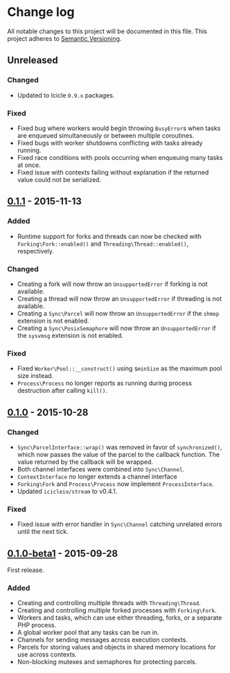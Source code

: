 # Change log
All notable changes to this project will be documented in this file. This project adheres to [Semantic Versioning](http://semver.org/).


## Unreleased
### Changed
- Updated to Icicle `0.9.x` packages.

### Fixed
- Fixed bug where workers would begin throwing `BusyError`s when tasks are enqueued simultaneously or between multiple coroutines.
- Fixed bugs with worker shutdowns conflicting with tasks already running.
- Fixed race conditions with pools occurring when enqueuing many tasks at once.
- Fixed issue with contexts failing without explanation if the returned value could not be serialized.


## [0.1.1] - 2015-11-13
### Added
- Runtime support for forks and threads can now be checked with `Forking\Fork::enabled()` and `Threading\Thread::enabled()`, respectively.

### Changed
- Creating a fork will now throw an `UnsupportedError` if forking is not available.
- Creating a thread will now throw an `UnsupportedError` if threading is not available.
- Creating a `Sync\Parcel` will now throw an `UnsupportedError` if the `shmop` extension is not enabled.
- Creating a `Sync\PosixSemaphore` will now throw an `UnsupportedError` if the `sysvmsg` extension is not enabled.

### Fixed
- Fixed `Worker\Pool::__construct()` using `$minSize` as the maximum pool size instead.
- `Process\Process` no longer reports as running during process destruction after calling `kill()`.


## [0.1.0] - 2015-10-28
### Changed
- `Sync\ParcelInterface::wrap()` was removed in favor of `synchronized()`, which now passes the value of the parcel to the callback function. The value returned by the callback will be wrapped.
- Both channel interfaces were combined into `Sync\Channel`.
- `ContextInterface` no longer extends a channel interface
- `Forking\Fork` and `Process\Process` now implement `ProcessInterface`.
- Updated `icicleio/stream` to v0.4.1.

### Fixed
- Fixed issue with error handler in `Sync\Channel` catching unrelated errors until the next tick.


## [0.1.0-beta1] - 2015-09-28
First release.

### Added
- Creating and controlling multiple threads with `Threading\Thread`.
- Creating and controlling multiple forked processes with `Forking\Fork`.
- Workers and tasks, which can use either threading, forks, or a separate PHP process.
- A global worker pool that any tasks can be run in.
- Channels for sending messages across execution contexts.
- Parcels for storing values and objects in shared memory locations for use across contexts.
- Non-blocking mutexes and semaphores for protecting parcels.


[0.1.1]: https://github.com/icicleio/concurrent/releases/tag/v0.1.1
[0.1.0]: https://github.com/icicleio/concurrent/releases/tag/v0.1.0
[0.1.0-beta1]: https://github.com/icicleio/concurrent/releases/tag/v0.1.0-beta1
